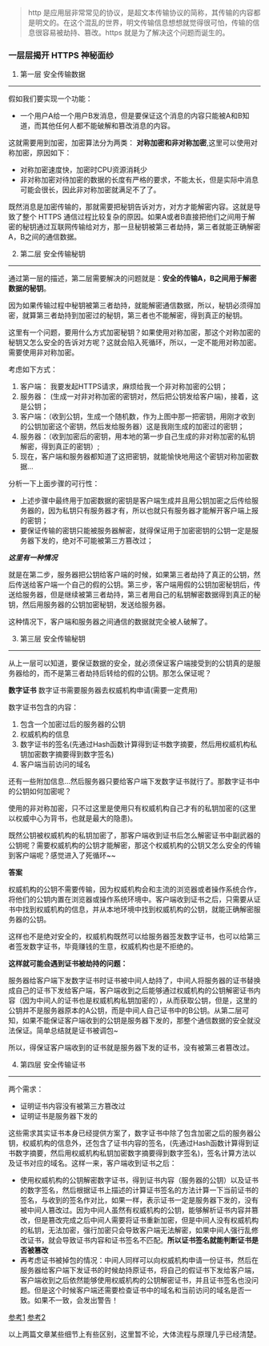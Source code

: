 > http 是应用层非常常见的协议，是超文本传输协议的简称，其传输的内容都是明文的。在这个混乱的世界，明文传输信息想想就觉得很可怕，传输的信息很容易被劫持、篡改。https 就是为了解决这个问题而诞生的。

### 一层层揭开 HTTPS 神秘面纱

1. 第一层  安全传输数据

****

假如我们要实现一个功能：

+ 一个用户A给一个用户B发消息，但是要保证这个消息的内容只能被A和B知道，而其他任何人都不能破解和篡改消息的内容。

这就需要用到加密，加密算法分为两类： **对称加密和非对称加密**,这里可以使用对称加密，原因如下：

+ 对称加密速度快，加密时CPU资源消耗少
+ 非对称加密对待加密的数据的长度有严格的要求，不能太长，但是实际中消息可能会很长，因此非对称加密就满足不了了。

既然消息是加密传输的，那就需要把秘钥告诉对方，对方才能解密内容。这就是导致了整个 HTTPS 通信过程比较复杂的原因。如果A或者B直接把他们之间用于解密的秘钥通过互联网传输给对方，那一旦秘钥被第三者劫持，第三者就能正确解密A，B之间的通信数据。

2. 第二层  安全传输秘钥

****

通过第一层的描述，第二层需要解决的问题就是：**安全的传输A，B之间用于解密数据的秘钥**。

因为如果传输过程中秘钥被第三者劫持，就能解密通信数据，所以，秘钥必须得加密，就算第三者劫持到加密过的秘钥，第三者也不能解密，得到真正的秘钥。

这里有一个问题，要用什么方式加密秘钥？如果使用对称加密，那这个对称加密的秘钥又怎么安全的告诉对方呢？这就会陷入死循环，所以，一定不能用对称加密。需要使用非对称加密。

考虑如下方式：

1. 客户端： 我要发起HTTPS请求，麻烦给我一个非对称加密的公钥；
2. 服务器： (生成一对非对称加密的密钥对，然后把公钥发给客户端)，接着，这是公钥；
3. 客户端：（收到公钥，生成一个随机数，作为上图中那一把密钥，用刚才收到的公钥加密这个密钥，然后发给服务器）这是我刚生成的加密过的密钥；
4. 服务器：（收到加密后的密钥，用本地的第一步自己生成的非对称加密的私钥解密，得到真正的密钥）;
5. 现在，客户端和服务器都知道了这把密钥，就能愉快地用这个密钥对称加密数据...

分析一下上面步骤的可行性：

+ 上述步骤中最终用于加密数据的密钥是客户端生成并且用公钥加密之后传给服务器的，因为私钥只有服务器才有，所以也就只有服务器才能解开客户端上报的密钥；
+ 要保证传输的密钥只能被服务器解密，就得保证用于加密密钥的公钥一定是服务器下发的，绝对不可能被第三方篡改过；

***这里有一种情况***

就是在第二步，服务器把公钥给客户端的时候，如果第三者劫持了真正的公钥，然后传送给客户端一个自己的假的公钥。第三步，客户端用假的公钥加密秘钥后，传送给服务器，但是继续被第三者劫持，第三者用自己的私钥解密数据得到真正的秘钥，然后用服务器的公钥加密秘钥，发送给服务器。

这种情况下，客户端和服务器之间通信的数据就完全被人破解了。

3. 第三层  安全传输秘钥

****

从上一层可以知道，要保证数据的安全，就必须保证客户端接受到的公钥真的是服务器给的，而不是第三者劫持后转给的假的公钥。那怎么保证呢？

**数字证书** 数字证书需要服务器去权威机构申请(需要一定费用)

数字证书包含的内容：
1. 包含一个加密过后的服务器的公钥
2. 权威机构的信息
3. 数字证书的签名(先通过Hash函数计算得到证书数字摘要，然后用权威机构私钥加密数字摘要得到数字签名)
4. 客户端当前访问的域名

还有一些附加信息...然后服务器只要给客户端下发数字证书就行了。那数字证书中的公钥如何加密呢？

使用的非对称加密，只不过这里是使用只有权威机构自己才有的私钥加密的(这里以权威中心为背书，也就是最大的隐患)。

既然公钥被权威机构的私钥加密了，那客户端收到证书后怎么解密证书中副武器的公钥呢？需要权威机构的公钥才能解密，那这个权威机构的公钥又怎么安全的传输到客户端呢？感觉进入了死循环~~

**答案**

权威机构的公钥不需要传输，因为权威机构会和主流的浏览器或者操作系统合作，将他们的公钥内置在浏览器或操作系统环境中。客户端收到证书之后，只需要从证书中找到权威机构的信息，并从本地环境中找到权威机构的公钥，就能正确解密服务器的公钥。

这样也不是绝对安全的，权威机构既然可以给服务器签发数字证书，也可以给第三者签发数字证书，毕竟赚钱的生意，权威机构也是不拒绝的。

**这样就可能会遇到证书被劫持的问题：**

服务器给客户端下发数字证书时证书被中间人劫持了，中间人将服务器的证书替换成自己的证书下发给客户端，客户端收到之后能够通过权威机构的公钥解密证书内容（因为中间人的证书也是权威机构私钥加密的），从而获取公钥，但是，这里的公钥并不是服务器原本的A公钥，而是中间人自己证书中的B公钥。从第二层可知，如果不能保证客户端收到的公钥是服务器下发的，那整个通信数据的安全就没法保证。简单总结就是证书被调包~

所以，得保证客户端收到的证书就是服务器下发的证书，没有被第三者篡改过。

4. 第四层 安全传输证书

****

两个需求：

+ 证明证书内容没有被第三方篡改过
+ 证明证书是服务器下发的

这些需求其实证书本身已经提供方案了，数字证书中除了包含加密之后的服务器公钥，权威机构的信息外，还包含了证书内容的签名，(先通过Hash函数计算得到证书数字摘要，然后用权威机构私钥加密数字摘要得到数字签名)，签名计算方法以及证书对应的域名。这样一来，客户端收到证书之后：

+ 使用权威机构的公钥解密数字证书，得到证书内容（服务器的公钥）以及证书的数字签名，然后根据证书上描述的计算证书签名的方法计算一下当前证书的签名，与收到的签名作对比，如果一样，表示证书一定是服务器下发的，没有被中间人篡改过。因为中间人虽然有权威机构的公钥，能够解析证书内容并篡改，但是篡改完成之后中间人需要将证书重新加密，但是中间人没有权威机构的私钥，无法加密，强行加密只会导致客户端无法解密，如果中间人强行乱修改证书，就会导致证书内容和证书签名不匹配。**所以证书签名就能判断证书是否被篡改**
+ 再考虑证书被掉包的情况：中间人同样可以向权威机构申请一份证书，然后在服务器给客户端下发证书的时候劫持原证书，将自己的假证书下发给客户端，客户端收到之后依然能够使用权威机构的公钥解密证书，并且证书签名也没问题。但是这个时候客户端还需要检查证书中的域名和当前访问的域名是否一致。如果不一致，会发出警告！

[参考1](https://juejin.im/entry/597f2a5a51882556b31f1f1b)
[参考2](https://juejin.im/post/5b0274ac6fb9a07aaa118f49)

以上两篇文章某些细节上有些区别，这里暂不论，大体流程与原理几乎已经清楚。


